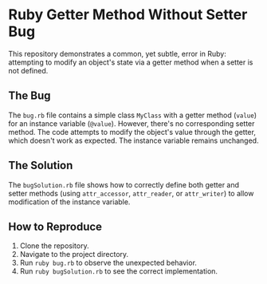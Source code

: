 # Ruby Getter Method Without Setter Bug

This repository demonstrates a common, yet subtle, error in Ruby: attempting to modify an object's state via a getter method when a setter is not defined.

## The Bug

The `bug.rb` file contains a simple class `MyClass` with a getter method (`value`) for an instance variable (`@value`).  However, there's no corresponding setter method.  The code attempts to modify the object's value through the getter, which doesn't work as expected. The instance variable remains unchanged.

## The Solution

The `bugSolution.rb` file shows how to correctly define both getter and setter methods (using `attr_accessor`, `attr_reader`, or `attr_writer`) to allow modification of the instance variable.

## How to Reproduce

1. Clone the repository.
2. Navigate to the project directory.
3. Run `ruby bug.rb` to observe the unexpected behavior.
4. Run `ruby bugSolution.rb` to see the correct implementation.
